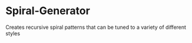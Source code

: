 # Spiral-Generator
 Creates recursive spiral patterns that can be tuned to a variety of different styles
